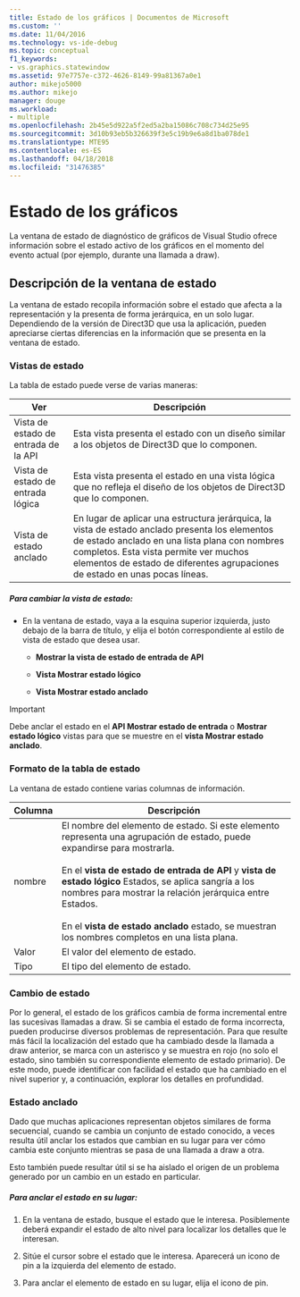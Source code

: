 ```yaml
---
title: Estado de los gráficos | Documentos de Microsoft
ms.custom: ''
ms.date: 11/04/2016
ms.technology: vs-ide-debug
ms.topic: conceptual
f1_keywords:
- vs.graphics.statewindow
ms.assetid: 97e7757e-c372-4626-8149-99a81367a0e1
author: mikejo5000
ms.author: mikejo
manager: douge
ms.workload:
- multiple
ms.openlocfilehash: 2b45e5d922a5f2ed5a2ba15086c708c734d25e95
ms.sourcegitcommit: 3d10b93eb5b326639f3e5c19b9e6a8d1ba078de1
ms.translationtype: MTE95
ms.contentlocale: es-ES
ms.lasthandoff: 04/18/2018
ms.locfileid: "31476385"
---
```

# <a name="graphics-state"></a>Estado de los gráficos
La ventana de estado de diagnóstico de gráficos de Visual Studio ofrece información sobre el estado activo de los gráficos en el momento del evento actual (por ejemplo, durante una llamada a draw).  
  
## <a name="understanding-the-state-window"></a>Descripción de la ventana de estado  
 La ventana de estado recopila información sobre el estado que afecta a la representación y la presenta de forma jerárquica, en un solo lugar. Dependiendo de la versión de Direct3D que usa la aplicación, pueden apreciarse ciertas diferencias en la información que se presenta en la ventana de estado.  
  
### <a name="state-views"></a>Vistas de estado  
 La tabla de estado puede verse de varias maneras:  
  
|Ver|Descripción|  
|----------|-----------------|  
|Vista de estado de entrada de la API|Esta vista presenta el estado con un diseño similar a los objetos de Direct3D que lo componen.|  
|Vista de estado de entrada lógica|Esta vista presenta el estado en una vista lógica que no refleja el diseño de los objetos de Direct3D que lo componen.|  
|Vista de estado anclado|En lugar de aplicar una estructura jerárquica, la vista de estado anclado presenta los elementos de estado anclado en una lista plana con nombres completos. Esta vista permite ver muchos elementos de estado de diferentes agrupaciones de estado en unas pocas líneas.|  
  
##### <a name="to-change-the-state-view"></a>Para cambiar la vista de estado:  
  
-   En la ventana de estado, vaya a la esquina superior izquierda, justo debajo de la barra de título, y elija el botón correspondiente al estilo de vista de estado que desea usar.  
  
    -   **Mostrar la vista de estado de entrada de API**  
  
    -   **Vista Mostrar estado lógico**  
  
    -   **Vista Mostrar estado anclado**  
  
> [!IMPORTANT]
>  Debe anclar el estado en el **API Mostrar estado de entrada** o **Mostrar estado lógico** vistas para que se muestre en el **vista Mostrar estado anclado**.  
  
### <a name="state-table-format"></a>Formato de la tabla de estado  
 La ventana de estado contiene varias columnas de información.  
  
|Columna|Descripción|  
|------------|-----------------|  
|nombre|El nombre del elemento de estado. Si este elemento representa una agrupación de estado, puede expandirse para mostrarla.<br /><br /> En el **vista de estado de entrada de API** y **vista de estado lógico** Estados, se aplica sangría a los nombres para mostrar la relación jerárquica entre Estados.<br /><br /> En el **vista de estado anclado** estado, se muestran los nombres completos en una lista plana.|  
|Valor|El valor del elemento de estado.|  
|Tipo|El tipo del elemento de estado.|  
  
### <a name="changed-state"></a>Cambio de estado  
 Por lo general, el estado de los gráficos cambia de forma incremental entre las sucesivas llamadas a draw. Si se cambia el estado de forma incorrecta, pueden producirse diversos problemas de representación. Para que resulte más fácil la localización del estado que ha cambiado desde la llamada a draw anterior, se marca con un asterisco y se muestra en rojo (no solo el estado, sino también su correspondiente elemento de estado primario). De este modo, puede identificar con facilidad el estado que ha cambiado en el nivel superior y, a continuación, explorar los detalles en profundidad.  
  
### <a name="pinning-state"></a>Estado anclado  
 Dado que muchas aplicaciones representan objetos similares de forma secuencial, cuando se cambia un conjunto de estado conocido, a veces resulta útil anclar los estados que cambian en su lugar para ver cómo cambia este conjunto mientras se pasa de una llamada a draw a otra.  
  
 Esto también puede resultar útil si se ha aislado el origen de un problema generado por un cambio en un estado en particular.  
  
##### <a name="to-pin-state-in-place"></a>Para anclar el estado en su lugar:  
  
1.  En la ventana de estado, busque el estado que le interesa. Posiblemente deberá expandir el estado de alto nivel para localizar los detalles que le interesan.  
  
2.  Sitúe el cursor sobre el estado que le interesa. Aparecerá un icono de pin a la izquierda del elemento de estado.  
  
3.  Para anclar el elemento de estado en su lugar, elija el icono de pin.